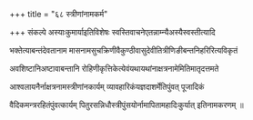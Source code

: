 +++
title = "६८ स्त्रीणांनामकर्म"

+++
संकल्पे अस्याःकुमार्याइतिविशेषः स्वस्तिवाचनेएतन्नाम्न्यैअस्यैस्वस्तीत्यादि

भक्तेत्याबन्तंदेवतानाम मासनामसुचक्रिणीवैकुण्ठीवासुदेवीतित्रीणिङीबन्तनिहरिरित्यविकृतं

अवशिष्टानिअष्टावाबन्तानि रोहिणीकृत्तिकेत्येवंयथायथांनाक्षत्रनामेमितिमातृदत्तमते

आश्वलायनैर्नाक्षत्रनामस्त्रीणांनकार्यम् व्यावहारिकंयज्ञदाशर्मेतिपुंवत् पूजादिकं

वैदिकमन्त्ररहितंपुंवत्कार्यम् पितुरसन्निधौस्त्रीपुंसयोर्नामापितामहादिःकुर्यात् इतिनामकरणम् ॥

